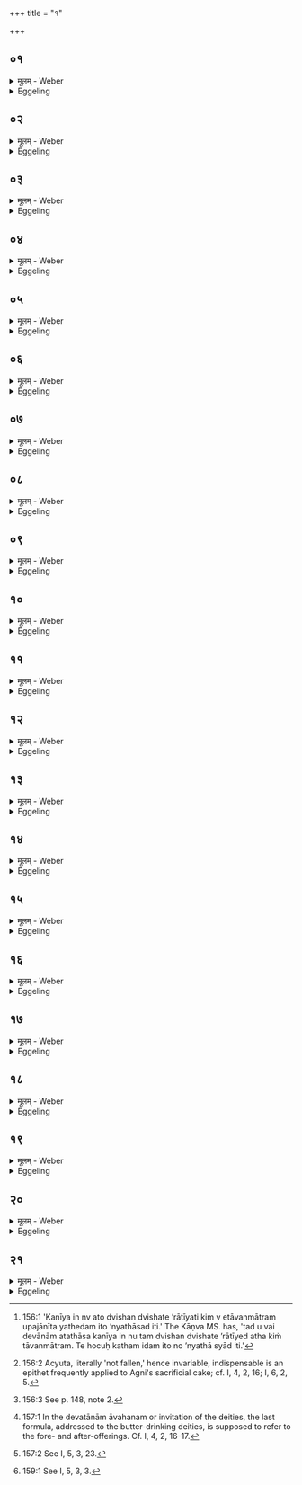 +++
title = "१"

+++

##  ०१
<details><summary>मूलम् - Weber</summary>

ऋत᳘वो ह वै᳘ देवे᳘षु यज्ञे᳘ भाग᳘मीषिरे॥  
आ᳘ नो यज्ञे᳘ भजत मा᳘ नो यज्ञा᳘दन्त᳘र्गता᳘स्त्वेव नो᳘ ऽपि यज्ञे᳘ भाग इ᳘ति॥
</details>

<details><summary>Eggeling</summary>

1. Now the Seasons were desirous to have a share in the sacrifice among the gods, and said, 'Let us share in the sacrifice! Do not exclude us from the sacrifice! Let us have a share in the sacrifice!'
</details>

##  ०२
<details><summary>मूलम् - Weber</summary>

तद्वै᳘ देवा न᳘ जज्ञुः॥  
त᳘ ऋत᳘वो देवेष्व᳘जानत्स्व᳘सुरानुपा᳘वर्तन्ता᳘प्रियान्देवा᳘नां द्विषतो भ्रा᳘तृव्यान्॥
</details>

<details><summary>Eggeling</summary>

2. The gods, however, did not approve of this. The gods not approving, the Seasons went to the Asuras, the malignant, spiteful enemies of the gods.
</details>

##  ०३
<details><summary>मूलम् - Weber</summary>

ते᳘ हैता᳘मेधतु᳘मेधां᳘ चक्रिरे॥  
या᳘मेषामेता᳘मनुशृण्व᳘न्ति कृष᳘न्तो ह स्मैव पू᳘र्वे व᳘पन्तो य᳘न्ति लुनन्तो᳘ ऽपरे मृण᳘न्तः श᳘श्वद्धैभ्यो ऽकृष्टपच्या᳘ एवौ᳘षधयः पेचिरे॥
</details>

<details><summary>Eggeling</summary>

3. Those (Asuras) then throve in such a manner that they (the gods) heard of it; for even while the foremost (of the Asuras) were still ploughing and sowing, those behind them were already engaged in reaping and threshing: indeed even without tilling the plants ripened forthwith for them.
</details>

##  ०४
<details><summary>मूलम् - Weber</summary>

तद्वै᳘ देवा᳘नामा᳘ग आस॥  
क᳘नीय इन्न्व᳘तो द्विष᳘न्द्विषॗते ऽरातीयति कि᳘म्वेतावन्मात्रमु᳘पजानीत य᳘थेद᳘मिॗतो ऽन्यथा᳘सदि᳘ति॥
</details>

<details><summary>Eggeling</summary>

4. This now caused anxiety to the gods: 'That owing to that (desertion of the Seasons), enemy

 (viz. the Asuras) seeks to injure enemy (viz. us) is of little consequence; but this indeed goes too far: try to find out how henceforth this may be different [^egg_367]!'

[^egg_367]: 156:1 'Kanīya in nv ato dvishan dvishate ’rātīyati kim v etāvanmātram upajānīta yathedam ito ’nyathāsad iti.' The Kāṇva MS. has, 'tad u vai devānām atathāsa kanīya in nu tam dvishan dvishate ’rātīyed atha kiṁ tāvanmātram. Te hocuḥ katham idam ito no ’nyathā syād iti.'
</details>

##  ०५
<details><summary>मूलम् - Weber</summary>

ते᳘ होचुः ऋतू᳘नेवा᳘नुमन्त्रयामहा इ᳘ति केने᳘ति प्रथमा᳘नेॗवैनान्यज्ञे᳘ यजामे᳘ति॥
</details>

<details><summary>Eggeling</summary>

5. They then said, 'Let us invite the Seasons!'--'How? Let us offer prayer to them first of all at the sacrifice!'
</details>

##  ०६
<details><summary>मूलम् - Weber</summary>

स᳘ हाग्नि᳘रुवाच॥  
अ᳘थ यन्मा᳘म् पुरा᳘ प्रथमं य᳘जथॗ क्वाह᳘म् भवानी᳘ति न त्वा᳘माय᳘तनाच्च्यावयाम इ᳘ति ते य᳘दृतू᳘नभिह्व᳘यमाना अ᳘थाग्नि᳘माय᳘तनान्ना᳘च्यावयंस्त᳘स्मादग्नि᳘रच्युतो न᳘ ह वा᳘ आय᳘तनाच्च्यवते य᳘स्मिन्नाय᳘तने भ᳘वति य᳘ एव᳘मेत᳘मग्नि᳘मच्युतं वे᳘द॥
</details>

<details><summary>Eggeling</summary>

6. Agni then said, 'But whereas hitherto you used to offer prayer to me in the first place, what is now to become of me?' 'We will not remove you from your place!' said they. And since, in inviting the Seasons, they did not remove Agni from his place, for that reason Agni is immutable [^egg_368]; and verily, he who knows that Agni to be immutable, does not move from the place where he bides.

[^egg_368]: 156:2 Acyuta, literally 'not fallen,' hence invariable, indispensable is an epithet frequently applied to Agni's sacrificial cake; cf. I, 4, 2, 16; I, 6, 2, 5.
</details>

##  ०७
<details><summary>मूलम् - Weber</summary>

ते᳘ देवा᳘ अग्नि᳘मब्रुवन् प᳘रेह्येनांस्त्व᳘मेवा᳘नुमन्त्रयस्वे᳘ति स हे᳘त्याग्नि᳘रुवाच᳘ ऽर्तेवो᳘ ऽविदं वै᳘ वो देवे᳘षु यज्ञे᳘ भागमि᳘ति कथं᳘ नो ऽविद इ᳘ति प्र᳘थमा᳘नेव᳘ वो यज्ञे᳘ यक्ष्यन्ती᳘ति॥
</details>

<details><summary>Eggeling</summary>

7. The gods said to Agni, 'Go and invite them hither!' Agni went to them and said, 'O Seasons, I have obtained for you a share in the sacrifice among the gods.' They said, 'In what form hast thou obtained it for us?' He replied, 'They will offer prayer to you first at the sacrifice.'
</details>

##  ०८
<details><summary>मूलम् - Weber</summary>

त᳘ ऋत᳘वो ऽग्नि᳘मब्रुवन्॥  
आ᳘ वयं त्वा᳘मस्मा᳘सु भजामो यो᳘ नो देवे᳘षु यज्ञे᳘ भागम᳘विद इ᳘ति स᳘ एॗषो ऽग्नि᳘रृतुष्वा᳘भक्तः समि᳘धो अग्ने त᳘नून᳘पादग्न इ᳘डो अग्ने बर्हि᳘रग्ने स्वा᳘हाग्निमित्या᳘भक्तो ह वै त᳘स्याम् पुण्यकृत्या᳘यां भवति या᳘मस्य समानो᳘ब्रुवाणः᳘ करो᳘त्यग्निम᳘ते ह वा᳘ अस्मा अग्निम᳘न्त ऋत᳘व ओ᳘षधीः पचन्तीदᳫं स᳘र्वं य᳘ एव᳘मेत᳘मग्नि᳘मृतुष्वा᳘भक्तं वे᳘द॥
</details>

<details><summary>Eggeling</summary>

8. The Seasons said to Agni, 'We will let thee share along with us in the sacrifice who hast obtained for us a share in the sacrifice among the gods!' And because Agni has been allowed a share along with the Seasons (the offering-prayers are): 'The Samidhs, O Agni, (may accept the butter) [^egg_369] . . . !'

[^egg_369]: 156:3 See p. 148, note 2.

 'Tanūnapāt, O Agni . . .!' 'The Iḍs, O Agni . . .!' 'The Barhis, O Agni. . .!' 'Svāhā Agni!' And verily, whosoever knows that Agni is thus allowed to share (in the sacrifice) along with the Seasons, he is allowed to participate in whatever auspicious rite is performed by one who professes to be equal (in that knowledge) to him;--for him, being possessed of Agni, the Seasons, themselves possessed of Agni, ripen the plants and everything here.
</details>

##  ०९
<details><summary>मूलम् - Weber</summary>

त᳘दाहुः॥  
य᳘दुत्तमा᳘न्प्रयाजा᳘नावाह᳘यन्त्य᳘थ क᳘स्मादेनान्प्रथमा᳘न्यजन्ती᳘त्युत्तमाॗन्ह्येनान्यॗज्ञे ऽवा᳘कल्पयन्प्रथमा᳘न्वो यजामेत्य᳘ब्रुवंस्त᳘स्मादुत्तमा᳘नावाह᳘यन्ति प्रथमा᳘न्यजन्ति॥
</details>

<details><summary>Eggeling</summary>

9. Now, as to this point, some raise the objection, 'But since they invite the fore-offerings last of all (at the two libations of butter) [^egg_370], why do they offer prayer to them first of all?'--Because they established them last of all in the sacrifice [^egg_371]; and because they said, 'we will offer prayer to you first:' for that reason they invite them last, and offer prayer to them first.

[^egg_370]: 157:1 In the devatānām āvahanam or invitation of the deities, the last formula, addressed to the butter-drinking deities, is supposed to refer to the fore- and after-offerings. Cf. I, 4, 2, 16-17.

[^egg_371]: 157:2 See I, 5, 3, 23.
</details>

##  १०
<details><summary>मूलम् - Weber</summary>

चतुर्थे᳘न वै᳘ प्रयाजे᳘न देवाः᳟॥  
यज्ञ᳘माप्नुवंस्त᳘म् पञ्च᳘मेन स᳘मस्थापयन्न᳘थ यद᳘त ऊर्ध्वम᳘संस्थितं यज्ञ᳘स्य स्वर्ग᳘मेव ते᳘न लोकᳫं स᳘माश्नुवत॥
</details>

<details><summary>Eggeling</summary>

10. By the fourth fore-offering the gods, assuredly, obtained the sacrifice, and by the fifth they firmly established it; and by what part of the sacrifice after that remained unaccomplished they gained the world of heaven.
</details>

##  ११
<details><summary>मूलम् - Weber</summary>

ते᳘ स्वर्गं᳘ लोकं य᳘न्तः॥  
असुररक्षसे᳘भ्य आसङ्गा᳘द्बिभयां᳘ चक्रु᳘स्ते ऽग्नि᳘म् पुर᳘स्तादकुर्वत रक्षोह᳘णं र᳘क्षसामपहन्ता᳘रमग्निं᳘ मध्यॗतो ऽकुर्वत रक्षोह᳘णं र᳘क्षसामपहन्ता᳘रमग्नि᳘म् पश्चा᳘दकुर्वत रक्षोह᳘णं र᳘क्षसामपहन्ता᳘रं॥
</details>

<details><summary>Eggeling</summary>

11. In going to heaven they were afraid of an attack from the Asuras and Rakshas. They placed Agni at their head, as the Rakshas-killer, the repeller of the Rakshas; they placed Agni in their midst, as the Rakshas-killer, the repeller of the Rakshas; they placed Agni in their rear, as the Rakshas-killer, the repeller of the Rakshas.
</details>

##  १२
<details><summary>मूलम् - Weber</summary>

स य᳘द्येनान्पुर᳘स्तात्॥  
असुररक्षसान्या᳘सिसंक्षन्नग्नि᳘रेव तान्य᳘पाहन्रक्षोहा र᳘क्षसामपहन्ता य᳘दि मध्यत आ᳘सिसंक्षन्नग्नि᳘रेव तान्य᳘पाहन्रक्षोहा र᳘क्षसामपहन्ता य᳘दि पश्चादा᳘सिसंक्षन्नग्नि᳘रेव तान्य᳘पाहन्रक्षोहा र᳘क्षसामपहन्ता᳘त एव᳘ᳫं᳘ सर्वॗतो ऽग्नि᳘भिर्गुप्य᳘मानाः स्वर्गं᳘ लोकᳫं स᳘माश्नुवत॥
</details>

<details><summary>Eggeling</summary>

12. And if the Asuras and Rakshas wished to attack them in front, Agni repelled them, as the Rakshas-killer, the repeller of the Rakshas; if they wished to attack in the centre, Agni repelled them, as the Rakshas-killer, the repeller of the Rakshas; and if they wished to attack in the rear, Agni repelled them, as the Rakshas-killer, the repeller of the Rakshas: being thus guarded on all sides by Agnis, they reached the world of heaven.
</details>

##  १३
<details><summary>मूलम् - Weber</summary>

त᳘थो एॗवैष᳘ एत᳘त्॥  
चतुर्थे᳘नैव᳘ प्रयाजे᳘न यज्ञ᳘माप्नोति त᳘म् पञ्चमे᳘न स᳘ᳫं᳘स्थापयत्य᳘थ यद᳘त ऊर्ध्वम᳘संस्थितं यज्ञ᳘स्य स्वर्ग᳘मेव ते᳘न लोकᳫं स᳘मश्नुते॥
</details>

<details><summary>Eggeling</summary>

13. And in the same way this one now obtains the sacrifice by means of the fourth fore-offering, and by means of the fifth he establishes it; and by what part of the sacrifice after that remains un-accomplished, he gains the world of heaven.
</details>

##  १४
<details><summary>मूलम् - Weber</summary>

स य᳘दाग्नेयमा᳘ज्यभागं य᳘जति॥  
अग्नि᳘मेॗवैत᳘त्पुर᳘स्तात्कुरुते रक्षोह᳘णं रक्षसामपहन्ता᳘रम᳘थ य᳘दाग्नेयः᳘ पुरोडा᳘षो भ᳘वत्यग्नि᳘मेॗवैत᳘न्मध्यतः᳘ कुरुते रक्षोह᳘णं र᳘क्षसामपहन्ता᳘रम᳘थ य᳘दग्नि᳘ᳫं᳘ स्विष्टकृ᳘तं य᳘जत्यग्नि᳘मेॗवैत᳘त्पश्चा᳘त्कुरुते रक्षोह᳘णं र᳘क्षसामपहन्ता᳘रं॥
</details>

<details><summary>Eggeling</summary>

14. Now when he pronounces the offering-prayer over Agni's butter-portion, he thereby places Agni in front, as the Rakshas-killer, the repeller of the Rakshas; and when Agni's sacrificial cake is (offered), he thereby places Agni in the midst, as the Rakshas-killer, the repeller of the Rakshas; and when he pronounces the offering-prayer to Agni Svishṭakr̥t (the maker of good offering), he thereby places Agni in the rear, as the Rakshas-killer, the repeller of the Rakshas.
</details>

##  १५
<details><summary>मूलम् - Weber</summary>

स य᳘द्येनम् पुर᳘स्तात्॥  
असुररक्षसा᳘न्यासि᳘संक्षन्त्याग्ने᳘रेव तान्य᳘पहन्ति रक्षोहा र᳘क्षसामपहन्ता य᳘दि मध्यत᳘ असुररक्षसा᳘न्यासि᳘संक्षन्त्यग्नि᳘रेव तान्य᳘पहन्ति रक्षोहा र᳘क्षसामपहन्ता य᳘दि पश्चा᳘दसुररक्षसा᳘न्यासि᳘संक्षन्त्यग्नि᳘रेव तान्य᳘पहन्ति रक्षोहा र᳘क्षसामपहन्ता स᳘ एव᳘ᳫं᳘ सर्वॗतो ऽग्नि᳘भिर्गुप्य᳘मानः स्वर्गं᳘ लोकᳫं स᳘मश्नुते॥
</details>

<details><summary>Eggeling</summary>

15. And if the Asuras and Rakshas try to attack him (the sacrificer) in front, Agni repels them, as the Rakshas-killer, the Repeller of the Rakshas: if they try to attack him in the centre, Agni repels them, as the Rakshas-killer, the repeller of the Rakshas; and if they try to attack him from behind, Agni repels them, as the Rakshas-killer, the repeller of the Rakshas: being thus guarded on every side by Agnis, he gains the world of heaven.
</details>

##  १६
<details><summary>मूलम् - Weber</summary>

स य᳘द्येनम् पुर᳘स्तात्॥  
यज्ञ᳘स्यानुव्याह᳘रेत्तम् प्र᳘ति ब्रूयान्मु᳘ख्यामा᳘र्त्तिमा᳘रिष्यस्यन्धो᳘ वा बधिरो᳘ वा भविष्यसी᳘त्येता वै मु᳘ख्या आ᳘र्त्तयस्त᳘था हैव᳘ स्यात्॥
</details>

<details><summary>Eggeling</summary>

16. And if any one were to imprecate evil on him

previously to (or, in the fore-part of) the (chief) sacrifice, let him be thus spoken to, 'Thou shalt suffer some disease of the face! thou shalt become either blind or deaf!' for these, in truth, are diseases of the face: and thus it would indeed fare with him.
</details>

##  १७
<details><summary>मूलम् - Weber</summary>

य᳘दि मध्यतो᳘ यज्ञ᳘स्यानुव्याह᳘रेत्॥  
तम् प्र᳘ति ब्रूयादप्रजा᳘ अपशु᳘र्भविष्यसी᳘ति प्रजा वै᳘ पश᳘वो म᳘ध्यं त᳘था हैव᳘ स्यात्॥
</details>

<details><summary>Eggeling</summary>

17. If any one were to imprecate evil on him in the middle of the sacrifice, let him be thus spoken to, 'Thou shalt be without offspring, without cattle!' for offspring and cattle, indeed, constitute the centre (i.e. the substantial possession of man): and thus it would indeed fare with him.
</details>

##  १८
<details><summary>मूलम् - Weber</summary>

य᳘द्यन्ततो᳘ यज्ञ᳘स्यानुव्याह᳘रेत्॥  
तम् प्र᳘ति ब्रूयाद᳘प्रतिष्ठितो द᳘रिद्रः क्षिॗप्रे ऽमुं᳘ लोक᳘मेष्यसी᳘ति त᳘था हैव᳘ स्यात्त᳘स्मादुहॗ नानुव्याहाॗरीव स्यादुतॗ ह्येवंवित्प᳘रो भ᳘वति॥
</details>

<details><summary>Eggeling</summary>

18. If any one were to imprecate evil on him after the completion of the (chief) sacrifice, let him be thus spoken to, 'Unstable and poor, thou shalt swiftly go to yonder world!' for thus it would indeed fare with him. One should not therefore utter imprecations: for whosoever thus understands this has the advantage.
</details>

##  १९
<details><summary>मूलम् - Weber</summary>

संवत्सर᳘ᳫं᳘ ह वै प्रयाजैर्ज᳘यञ्जयति॥  
स᳘ हॗ न्वेॗवैनं जयतिॗ यो ऽस्य द्वा᳘राणि वे᳘द किᳫं हि स तै᳘र्गृहैः᳘ कुर्याद्या᳘नन्तरतो न᳘ व्यवविद्याद्य᳘थास्य ते भ᳘वन्ति त᳘स्य वसन्त᳘ एव द्वा᳘रᳫं हेमन्तो द्वा᳘रं तं वा᳘ एत᳘ᳫं᳘ संवत्सर᳘ᳫं᳘ स्वर्गं᳘ लोकम् प्र᳘पद्यते स᳘र्वं वै᳘ संवत्सरः स᳘र्वं वा᳘ अक्षय्य᳘मेते᳘न हास्याक्षय्य᳘ᳫं᳘ सुकृत᳘म् भवत्यक्षय्यो᳘ लोकः᳟॥
</details>

<details><summary>Eggeling</summary>

19. He who gains by means of the fore-offerings, assuredly, gains the year [^egg_372]. But he alone gains it who knows its doors; for what were he to do with a house who cannot find his way inside? Even as those (fore-offerings) are (the doors) of this (sacrifice), so is the spring a door, and so is the winter a door, of that (year). This same year he enters, as the world of heaven; for, assuredly, the year is all, and the All (universe) is imperishable: his thereby becomes imperishable merit, the imperishable world.

[^egg_372]: 159:1 See I, 5, 3, 3.
</details>

##  २०
<details><summary>मूलम् - Weber</summary>

त᳘दाहुः॥  
किंदेव᳘त्यान्या᳘ज्यानी᳘ति प्राजापत्यानी᳘ति ह ब्रूया᳘दनिरुक्तो वै᳘ प्रजा᳘पतिर᳘निरुक्तान्या᳘ज्यानि ता᳘नि हैता᳘नि यजमानदेव᳘त्यान्येव य᳘जमानोॗ ह्येव स्वे᳘ यज्ञे᳘ प्रजा᳘पतिरेते᳘नॗ ह्युक्ता ऋत्वि᳘जस्तन्व᳘ते तं᳘ जन᳘यन्ति॥
</details>

<details><summary>Eggeling</summary>

20. Here now some say, 'To what deity belong the butter-portions?' Let him reply, 'To Prajāpati;'

for, assuredly, Prajāpati is undefined [^sbe1227.htmegg_373] (mysterious); and undefined are the butter-portions, because they have the sacrificer for their deity; for the sacrificer is Prajāpati at his own sacrifice, since it is by his order that the priests spread and produce it.
</details>

##  २१
<details><summary>मूलम् - Weber</summary>

स आ᳘ज्यस्योपस्ती᳘र्य॥  
द्वि᳘र्हवि᳘षो ऽवदाया᳘थोप᳘रिष्टादा᳘ज्यस्याभि᳘घारयतिॗ सैषा᳘ज्येन मिश्रा᳘हुतिर्हूयते य᳘जमानेन हैॗवैॗषैत᳘न्मिश्रा᳘ हूयते य᳘दि ह वा अ᳘पि दूरे सन्य᳘जते यद्य᳘न्तिके य᳘था हैवा᳘न्ते सत᳘ इष्टᳫं स्या᳘देव᳘ᳫं᳘ हैॗवैवं᳘ विदु᳘ष इष्ट᳘म् भवति य᳘द्यु हा᳘पि बॗह्विव पापं᳘ करो᳘तिॗ नो हैव᳘ बहिर्धा᳘ यज्ञा᳘द्भवति य᳘ एव᳘मेतद्वे᳘द॥
</details>
<details><summary>Eggeling</summary>

21. Having basted the havis with butter and made two cuttings from it, he pours some of the butter thereon: thus the oblation is offered combined with butter, and thereby indeed it is offered combined with the sacrificer; and for one who knows this,--whether he has a sacrifice performed for him while he is far away, or while he is near,--the sacrifice is performed in the same way as it would be performed if he were near; and he who knows this, even though he do much evil, is not shut out from the sacrifice.
</details>

